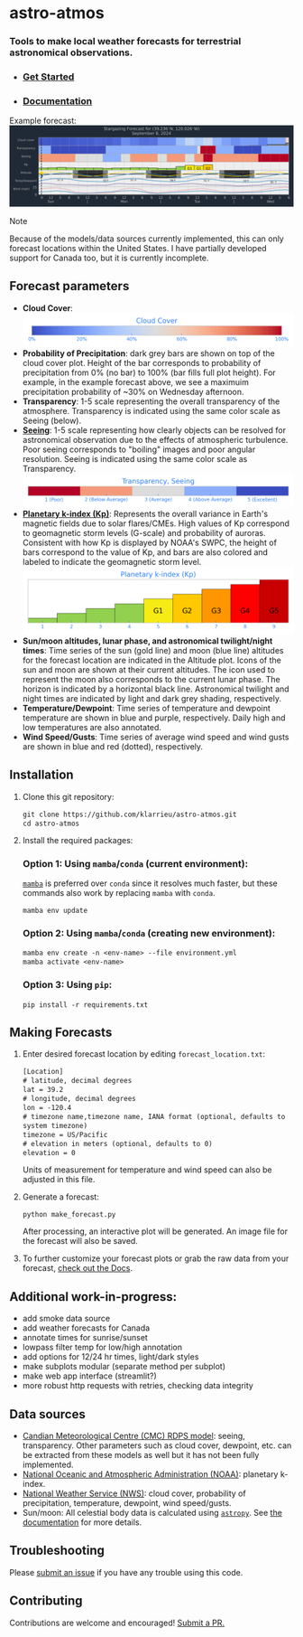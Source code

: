 # astro-atmos

### Tools to make local weather forecasts for terrestrial astronomical observations.

- ### [Get Started](#installation)
- ### [Documentation](https://klarrieu.github.io/astro-atmos)

Example forecast:
![Example forecast](./astroatmos/icons/example_forecast.jpg)


> [!NOTE] 
> Because of the models/data sources currently implemented, this can only forecast locations within the United States. I have partially developed support for Canada too, but it is currently incomplete.


## Forecast parameters

- **Cloud Cover**:
  ![cloud cover scale](./astroatmos/icons/cloud_cover_scale.png)
- **Probability of Precipitation**: dark grey bars are shown on top of the cloud cover plot. Height of the bar corresponds to probability of precipitation from 0% (no bar) to 100% (bar fills full plot height). For example, in the example forecast above, we see a maximuim precipitation probability of ~30% on Wednesday afternoon.
- **Transparency**: 1-5 scale representing the overall transparency of the atmosphere. Transparency is indicated using the same color scale as Seeing (below).
- [**Seeing**](https://www.canada.ca/en/environment-climate-change/services/weather-general-tools-resources/astronomy/seeing-forecast.html): 1-5 scale representing how clearly objects can be resolved for astronomical observation due to the effects of atmospheric turbulence. Poor seeing corresponds to "boiling" images and poor angular resolution. Seeing is indicated using the same color scale as Transparency.
   ![seeing/transparency scale](./astroatmos/icons/seeing_transparency_scale.png)
- [**Planetary k-index (Kp)**](https://www.swpc.noaa.gov/products/planetary-k-index): Represents the overall variance in Earth's magnetic fields due to solar flares/CMEs. High values of Kp correspond to geomagnetic storm levels (G-scale) and probability of auroras. Consistent with how Kp is displayed by NOAA's SWPC, the height of bars correspond to the value of Kp, and bars are also colored and labeled to indicate the geomagnetic storm level.
   ![k index scale](./astroatmos/icons/kp_scale.png)
- **Sun/moon altitudes, lunar phase, and astronomical twilight/night times**: Time series of the sun (gold line) and moon (blue line) altitudes for the forecast location are indicated in the Altitude plot. Icons of the sun and moon are shown at their current altitudes. The icon used to represent the moon also corresponds to the current lunar phase. The horizon is indicated by a horizontal black line. Astronomical twilight and night times are indicated by light and dark grey shading, respectively.
- **Temperature/Dewpoint**: Time series of temperature and dewpoint temperature are shown in blue and purple, respectively. Daily high and low temperatures are also annotated.
- **Wind Speed/Gusts**: Time series of average wind speed and wind gusts are shown in blue and red (dotted), respectively.


## Installation

1. Clone this git repository:

   ```commandline
   git clone https://github.com/klarrieu/astro-atmos.git
   cd astro-atmos
   ```

2. Install the required packages:

   ### Option 1: Using `mamba`/`conda` (current environment):

   [`mamba`](https://mamba.readthedocs.io/) is preferred over `conda` since it resolves much faster, but these commands also work by replacing `mamba` with `conda`.

   ```commandline
   mamba env update
   ```

   ### Option 2: Using `mamba`/`conda` (creating new environment):

   ```commandline
   mamba env create -n <env-name> --file environment.yml
   mamba activate <env-name>
   ```

   ### Option 3: Using `pip`:

   ```commandline
   pip install -r requirements.txt
   ```

## Making Forecasts

1. Enter desired forecast location by editing `forecast_location.txt`:

    ```editorconfig
    [Location]
    # latitude, decimal degrees
    lat = 39.2
    # longitude, decimal degrees
    lon = -120.4
    # timezone name,timezone name, IANA format (optional, defaults to system timezone)
    timezone = US/Pacific
    # elevation in meters (optional, defaults to 0)
    elevation = 0
    ```
    
    Units of measurement for temperature and wind speed can also be adjusted in this file.


2. Generate a forecast:

    ```commandline
    python make_forecast.py
    ```

   After processing, an interactive plot will be generated. An image file for the forecast will also be saved.


3. To further customize your forecast plots or grab the raw data from your forecast, [check out the Docs](https://klarrieu.github.io/astro-atmos).


## Additional work-in-progress:
- add smoke data source
- add weather forecasts for Canada
- annotate times for sunrise/sunset
- lowpass filter temp for low/high annotation
- add options for 12/24 hr times, light/dark styles
- make subplots modular (separate method per subplot)
- make web app interface (streamlit?)
- more robust http requests with retries, checking data integrity


## Data sources

- [Candian Meteorological Centre (CMC) RDPS model](https://weather.gc.ca/astro/index_e.html): seeing, transparency. Other parameters such as cloud cover, dewpoint, etc. can be extracted from these models as well but it has not been fully implemented.
- [National Oceanic and Atmospheric Administration (NOAA)](https://www.swpc.noaa.gov/products/planetary-k-index): planetary k-index.
- [National Weather Service (NWS)](https://www.weather.gov/documentation/services-web-api): cloud cover, probability of precipitation, temperature, dewpoint, wind speed/gusts.
- Sun/moon: All celestial body data is calculated using [`astropy`](https://www.astropy.org/). See [the documentation](https://klarrieu.github.io/astro-atmos/bodies.html) for more details.

## Troubleshooting

Please [submit an issue](https://github.com/klarrieu/astro-atmos/issues/new) if you have any trouble using this code.

## Contributing

Contributions are welcome and encouraged! [Submit a PR.](https://github.com/klarrieu/astro-atmos/pulls)
